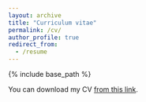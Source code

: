```yaml
---
layout: archive
title: "Curriculum vitae"
permalink: /cv/
author_profile: true
redirect_from:
  - /resume
---
```


{% include base_path %}

You can download my CV [from this link](https://shivaat.github.io/files/CV_taslimi.pdf).

